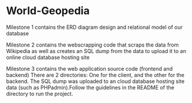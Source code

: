 # World-Geopedia

Milestone 1  contains the ERD diagram design and relational model of our database

Milestone 2 contains the webscrapping code that scraps the data from Wikipedia as well as creates an SQL dump from the data to upload it to an online cloud database hosting site

Milestone 3 contains the web application source code (frontend and backend)
There are 2 directories: One for the client, and the other for the backend. The SQL dump was uploaded to an  cloud database hosting site data (such as PHPadmin).Follow the guidelines in the README of the directory to run the project. 
